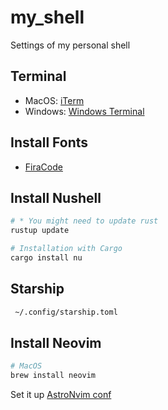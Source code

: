 # my_shell
Settings of my personal shell

## Terminal
- MacOS: [iTerm](https://iterm2.com/downloads.html)
- Windows: [Windows Terminal](https://apps.microsoft.com/store/detail/windows-terminal/9N0DX20HK701)

## Install Fonts
- [FiraCode](https://github.com/ryanoasis/nerd-fonts/releases/download/v3.0.1/FiraCode.zip)

## Install Nushell

```bash
# * You might need to update rust
rustup update

# Installation with Cargo
cargo install nu
```

## Starship

```bash
 ~/.config/starship.toml
```

## Install Neovim

```bash
# MacOS
brew install neovim
```

Set it up [AstroNvim conf](https://github.com/Xoffio/xo_astro_conf)

